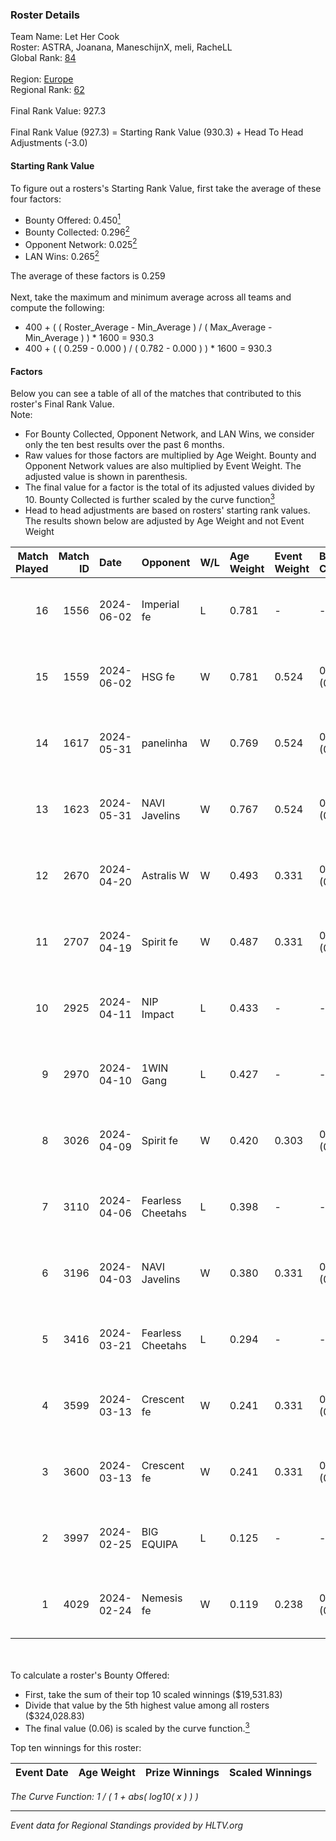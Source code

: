 ### Roster Details<br />
Team Name: Let Her Cook<br />
Roster: ASTRA, Joanana, ManeschijnX, meli, RacheLL<br />
Global Rank: [84](../standings_global.md)<br />
<br />
Region: [Europe]( ../standings_europe.md)<br />
Regional Rank: [62]( ../standings_europe.md)<br />
<br />
Final Rank Value:  927.3<br />
<br />
Final Rank Value (927.3) = Starting Rank Value (930.3) + Head To Head Adjustments (-3.0)<br />

#### Starting Rank Value<br />
To figure out a rosters's Starting Rank Value, first take the average of these four factors:<br />
- Bounty Offered: 0.450[<sup>1</sup>](#table2)
- Bounty Collected: 0.296[<sup>2</sup>](#table1)
- Opponent Network: 0.025[<sup>2</sup>](#table1)
- LAN Wins: 0.265[<sup>2</sup>](#table1)

The average of these factors is 0.259<br />
<br />
Next, take the maximum and minimum average across all teams and compute the following:<br />
- 400 + ( ( Roster_Average - Min_Average ) / ( Max_Average - Min_Average ) ) * 1600 = 930.3
- 400 + ( ( 0.259 - 0.000 ) / ( 0.782 - 0.000 ) ) * 1600 = 930.3


#### Factors<br />
Below you can see a table of all of the matches that contributed to this roster's Final Rank Value.<br />
Note:<br />

- For Bounty Collected, Opponent Network, and LAN Wins, we consider only the ten best results over the past 6 months.
- Raw values for those factors are multiplied by Age Weight. Bounty and Opponent Network values are also multiplied by Event Weight. The adjusted value is shown in parenthesis.
- The final value for a factor is the total of its adjusted values divided by 10. Bounty Collected is further scaled by the curve function[<sup>3</sup>](#curveFunction)
- Head to head adjustments are based on rosters' starting rank values. The results shown below are adjusted by Age Weight and not Event Weight
<span id="table1"></span><br />


| Match Played | Match ID | Date       | Opponent          | W/L | Age Weight | Event Weight | Bounty Collected | Opponent Network | LAN Wins  | H2H Adj. | Roster                                     |
| -: | -: | :- | :- | :- | :- | :- | :- | :- | :- | -: | :- |
|           16 |     1556 | 2024-06-02 | Imperial fe       | L   | 0.781      | -            | -                | -                | -         |    -8.25 | ASTRA, Joanana, ManeschijnX, meli, RacheLL |
|           15 |     1559 | 2024-06-02 | HSG fe            | W   | 0.781      | 0.524        | 0.031 (0.013)    | 0.070 (0.028)    | 1 (0.781) |     9.41 | ASTRA, Joanana, ManeschijnX, meli, RacheLL |
|           14 |     1617 | 2024-05-31 | panelinha         | W   | 0.769      | 0.524        | 0.032 (0.013)    | 0.154 (0.062)    | 1 (0.769) |    10.26 | ASTRA, Joanana, ManeschijnX, meli, RacheLL |
|           13 |     1623 | 2024-05-31 | NAVI Javelins     | W   | 0.767      | 0.524        | 0.026 (0.011)    | 0.189 (0.076)    | 1 (0.767) |    10.67 | ASTRA, Joanana, ManeschijnX, meli, RacheLL |
|           12 |     2670 | 2024-04-20 | Astralis W        | W   | 0.493      | 0.331        | 0.002 (0.000)    | 0.064 (0.010)    | 0 (0.000) |     3.25 | ASTRA, Joanana, ManeschijnX, meli, RacheLL |
|           11 |     2707 | 2024-04-19 | Spirit fe         | W   | 0.487      | 0.331        | 0.005 (0.001)    | 0.141 (0.023)    | 0 (0.000) |     2.96 | ASTRA, Joanana, ManeschijnX, meli, RacheLL |
|           10 |     2925 | 2024-04-11 | NIP Impact        | L   | 0.433      | -            | -                | -                | -         |   -10.06 | ASTRA, Joanana, kezziwow, meli, RacheLL    |
|            9 |     2970 | 2024-04-10 | 1WIN Gang         | L   | 0.427      | -            | -                | -                | -         |   -11.00 | ASTRA, Joanana, kezziwow, meli, RacheLL    |
|            8 |     3026 | 2024-04-09 | Spirit fe         | W   | 0.420      | 0.303        | 0.005 (0.001)    | 0.141 (0.018)    | 0 (0.000) |     2.49 | ASTRA, Joanana, kezziwow, meli, RacheLL    |
|            7 |     3110 | 2024-04-06 | Fearless Cheetahs | L   | 0.398      | -            | -                | -                | -         |    -9.87 | ASTRA, Joanana, kezziwow, meli, RacheLL    |
|            6 |     3196 | 2024-04-03 | NAVI Javelins     | W   | 0.380      | 0.331        | 0.026 (0.003)    | 0.189 (0.024)    | 0 (0.000) |     4.37 | ASTRA, Joanana, kezziwow, meli, RacheLL    |
|            5 |     3416 | 2024-03-21 | Fearless Cheetahs | L   | 0.294      | -            | -                | -                | -         |    -7.42 | Joanana, kezziwow, meli, RacheLL, suns1de  |
|            4 |     3599 | 2024-03-13 | Crescent fe       | W   | 0.241      | 0.331        | 0.005 (0.000)    | 0.078 (0.006)    | 0 (0.000) |     1.41 | Joanana, kezziwow, meli, RacheLL, suns1de  |
|            3 |     3600 | 2024-03-13 | Crescent fe       | W   | 0.241      | 0.331        | 0.005 (0.000)    | 0.078 (0.006)    | 0 (0.000) |     1.39 | Joanana, kezziwow, meli, RacheLL, suns1de  |
|            2 |     3997 | 2024-02-25 | BIG EQUIPA        | L   | 0.125      | -            | -                | -                | -         |    -2.81 | Joanana, kezziwow, meli, RacheLL, suns1de  |
|            1 |     4029 | 2024-02-24 | Nemesis fe        | W   | 0.119      | 0.238        | 0.000 (0.000)    | 0.000 (0.000)    | 0 (0.000) |     0.18 | Joanana, kezziwow, meli, RacheLL, suns1de  |

<br />
<span id="table2"></span><br />
To calculate a roster's Bounty Offered:<br />

- First, take the sum of their top 10 scaled winnings ($19,531.83)
- Divide that value by the 5th highest value among all rosters ($324,028.83)
- The final value (0.06) is scaled by the curve function.[<sup>3</sup>](#curveFunction)

Top ten winnings for this roster:<br />

| Event Date | Age Weight | Prize Winnings | Scaled Winnings |
| :- | -: | :- | :- |


<span id="curveFunction"></span>_The Curve Function: 1 / ( 1 + abs( log10( x ) ) )_<br />

---
_Event data for Regional Standings provided by HLTV.org_<br />
